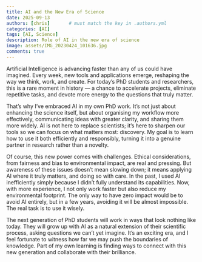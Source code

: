 ```yaml
---
title: AI and the New Era of Science
date: 2025-09-13
authors: [chris]       # must match the key in .authors.yml
categories: [AI]
tags: [AI, Science]
description: Role of AI in the new era of science
image: assets/IMG_20230424_101636.jpg
comments: true
---
```


Artificial Intelligence is advancing faster than any of us could have imagined. Every week, new tools and applications emerge, reshaping the way we think, work, and create. For today’s PhD students and researchers, this is a rare moment in history — a chance to accelerate projects, eliminate repetitive tasks, and devote more energy to the questions that truly matter.

That’s why I’ve embraced AI in my own PhD work. It’s not just about enhancing the science itself, but about organising my workflow more effectively, communicating ideas with greater clarity, and sharing them more widely. AI is not here to replace scientists; it’s here to sharpen our tools so we can focus on what matters most: discovery. My goal is to learn how to use it both efficiently and responsibly, turning it into a genuine partner in research rather than a novelty.

Of course, this new power comes with challenges. Ethical considerations, from fairness and bias to environmental impact,  are real and pressing. But awareness of these issues doesn’t mean slowing down; it means applying AI where it truly matters, and doing so with care. In the past, I used AI inefficiently simply because I didn’t fully understand its capabilities. Now, with more experience, I not only work faster but also reduce my environmental footprint. The only way to have zero impact would be to avoid AI entirely, but in a few years, avoiding it will be almost impossible. The real task is to use it wisely.

The next generation of PhD students will work in ways that look nothing like today. They will grow up with AI as a natural extension of their scientific process, asking questions we can’t yet imagine. It’s an exciting era, and I feel fortunate to witness how far we may push the boundaries of knowledge. Part of my own learning is finding ways to connect with this new generation and collaborate with their brilliance.
